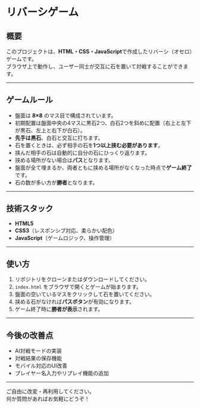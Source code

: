 # **リバーシゲーム**

## **概要**
このプロジェクトは、**HTML・CSS・JavaScript**で作成したリバーシ（オセロ）ゲームです。  
ブラウザ上で動作し、ユーザー同士が交互に石を置いて対戦することができます。

---

## **ゲームルール**
- 盤面は **8×8** のマス目で構成されています。  
- 初期配置は盤面中央の4マスに黒石2つ、白石2つを斜めに配置（右上と左下が黒石、左上と右下が白石）。  
- **先手は黒石**、白石と交互に打ちます。  
- 石を置くときは、必ず相手の石を**1つ以上挟む必要があります**。  
- 挟んだ相手の石は自動的に自分の石にひっくり返ります。  
- 挟める場所がない場合は**パス**となります。  
- 盤面が全て埋まるか、両者ともに挟める場所がなくなった時点で**ゲーム終了**です。  
- 石の数が多い方が**勝者**となります。

---

## **技術スタック**
- **HTML5**  
- **CSS3**（レスポンシブ対応、柔らかい配色）  
- **JavaScript**（ゲームロジック、操作管理）

---

## **使い方**
1. リポジトリをクローンまたはダウンロードしてください。  
2. `index.html` をブラウザで開くとゲームが始まります。  
3. 盤面の空いているマスをクリックして石を置いてください。  
4. 挟める石がなければ**パスボタン**が有効になります。  
5. ゲーム終了時に**勝者が表示**されます。

---

## **今後の改善点**
- AI対戦モードの実装  
- 対戦結果の保存機能  
- モバイル対応のUI改善  
- プレイヤー名入力やリプレイ機能の追加

---

ご自由に改変・再利用してください。  
何か質問があればお気軽にどうぞ！
